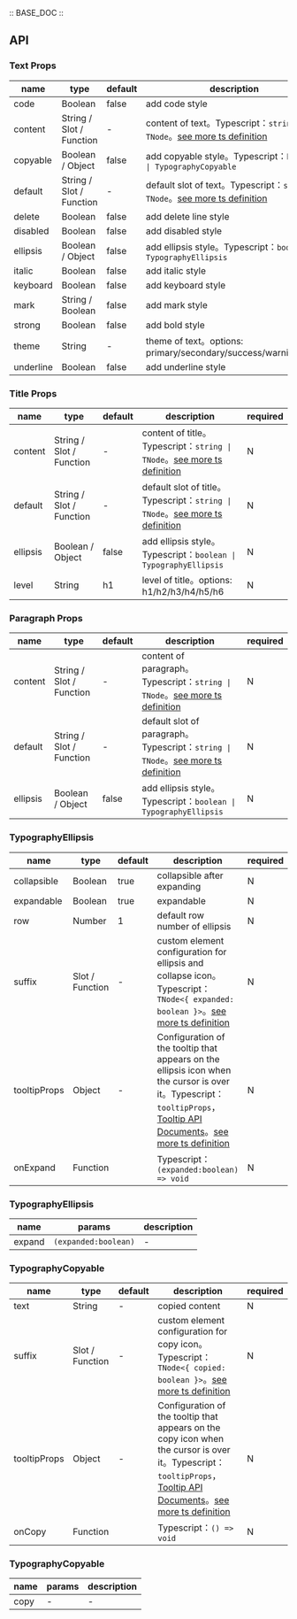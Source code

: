 :: BASE_DOC ::

## API

### Text Props

name | type | default | description | required
-- | -- | -- | -- | --
code | Boolean | false | add code style | N
content | String / Slot / Function | - | content of text。Typescript：`string \| TNode`。[see more ts definition](https://github.com/Tencent/tdesign-vue/blob/develop/src/common.ts) | N
copyable | Boolean / Object | false | add copyable style。Typescript：`boolean \| TypographyCopyable` | N
default | String / Slot / Function | - | default slot of text。Typescript：`string \| TNode`。[see more ts definition](https://github.com/Tencent/tdesign-vue/blob/develop/src/common.ts) | N
delete | Boolean | false | add delete line style | N
disabled | Boolean | false | add disabled style | N
ellipsis | Boolean / Object | false | add ellipsis style。Typescript：`boolean \| TypographyEllipsis` | N
italic | Boolean | false | add italic style | N
keyboard | Boolean | false | add keyboard style | N
mark | String / Boolean | false | add mark style | N
strong | Boolean | false | add bold style | N
theme | String | - | theme of text。options: primary/secondary/success/warning/error | N
underline | Boolean | false | add underline style | N


### Title Props

name | type | default | description | required
-- | -- | -- | -- | --
content | String / Slot / Function | - | content of title。Typescript：`string \| TNode`。[see more ts definition](https://github.com/Tencent/tdesign-vue/blob/develop/src/common.ts) | N
default | String / Slot / Function | - | default slot of title。Typescript：`string \| TNode`。[see more ts definition](https://github.com/Tencent/tdesign-vue/blob/develop/src/common.ts) | N
ellipsis | Boolean / Object | false | add ellipsis style。Typescript：`boolean \| TypographyEllipsis` | N
level | String | h1 | level of title。options: h1/h2/h3/h4/h5/h6 | N


### Paragraph Props

name | type | default | description | required
-- | -- | -- | -- | --
content | String / Slot / Function | - | content of paragraph。Typescript：`string \| TNode`。[see more ts definition](https://github.com/Tencent/tdesign-vue/blob/develop/src/common.ts) | N
default | String / Slot / Function | - | default slot of paragraph。Typescript：`string \| TNode`。[see more ts definition](https://github.com/Tencent/tdesign-vue/blob/develop/src/common.ts) | N
ellipsis | Boolean / Object | false | add ellipsis style。Typescript：`boolean \| TypographyEllipsis` | N

### TypographyEllipsis

name | type | default | description | required
-- | -- | -- | -- | --
collapsible | Boolean | true | collapsible after expanding | N
expandable | Boolean | true | expandable | N
row | Number | 1 | default row number of ellipsis  | N
suffix | Slot / Function | - | custom element configuration for ellipsis and collapse icon。Typescript：`TNode<{ expanded: boolean }>`。[see more ts definition](https://github.com/Tencent/tdesign-vue/blob/develop/src/common.ts) | N
tooltipProps | Object | - | Configuration of the tooltip that appears on the ellipsis icon when the cursor is over it。Typescript：`tooltipProps`，[Tooltip API Documents](./tooltip?tab=api)。[see more ts definition](https://github.com/Tencent/tdesign-vue/tree/develop/src/typography/type.ts) | N
onExpand | Function |  | Typescript：`(expanded:boolean) => void`<br/> | N
### TypographyEllipsis

name | params | description
-- | -- | --
expand | `(expanded:boolean)` | \-

### TypographyCopyable

name | type | default | description | required
-- | -- | -- | -- | --
 text | String | - | copied content | N
suffix | Slot / Function | - | custom element configuration for copy icon。Typescript：`TNode<{ copied: boolean }>`。[see more ts definition](https://github.com/Tencent/tdesign-vue/blob/develop/src/common.ts) | N
tooltipProps | Object | - | Configuration of the tooltip that appears on the copy icon when the cursor is over it。Typescript：`tooltipProps`，[Tooltip API Documents](./tooltip?tab=api)。[see more ts definition](https://github.com/Tencent/tdesign-vue/tree/develop/src/typography/type.ts) | N
onCopy | Function |  | Typescript：`() => void`<br/> | N
### TypographyCopyable

name | params | description
-- | -- | --
copy | \- | \-
